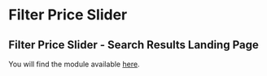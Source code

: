 # Filter Price Slider

## Filter Price Slider - Search Results Landing Page

You will find the module available [here](/modules/filter-price-slider/landing).